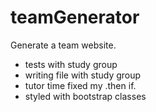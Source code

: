 # teamGenerator

Generate a team website.

- tests with study group
- writing file with study group
- tutor time fixed my .then if.
- styled with bootstrap classes
